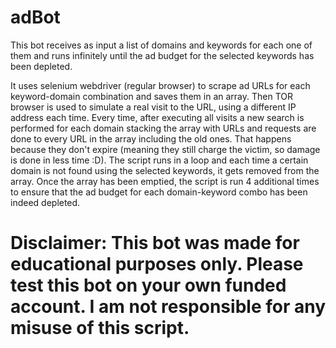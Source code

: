 # adBot
This bot receives as input a list of domains and keywords for each one of them and runs infinitely until the ad budget for the selected keywords has been depleted.

It uses selenium webdriver (regular browser) to scrape ad URLs for each keyword-domain combination and saves them in an array.
Then TOR browser is used to simulate a real visit to the URL, using a different IP address each time. Every time, after executing all visits
a new search is performed for each domain stacking the array with URLs and requests are done to every URL in the array including the old ones.
That happens because they don't expire (meaning they still charge the victim, so damage is done in less time :D). The script runs in a loop and each time 
a certain domain is not found using the selected keywords, it gets removed from the array. Once the array has been emptied, the script is run 4 additional 
times to ensure that the ad budget for each domain-keyword combo has been indeed depleted.

# Disclaimer:  This bot was made for educational purposes only. Please test this bot on your own funded account. I am not responsible for any misuse of this script.

